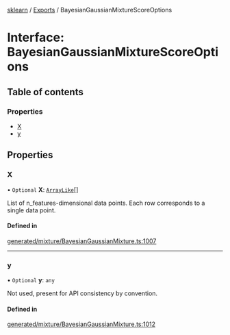 [sklearn](../readme.md) / [Exports](../modules.md) / BayesianGaussianMixtureScoreOptions

# Interface: BayesianGaussianMixtureScoreOptions

## Table of contents

### Properties

- [X](BayesianGaussianMixtureScoreOptions.md#x)
- [y](BayesianGaussianMixtureScoreOptions.md#y)

## Properties

### X

• `Optional` **X**: [`ArrayLike`](../modules.md#arraylike)[]

List of n\_features-dimensional data points. Each row corresponds to a single data point.

#### Defined in

[generated/mixture/BayesianGaussianMixture.ts:1007](https://github.com/transitive-bullshit/scikit-learn-ts/blob/367336a/packages/sklearn/src/generated/mixture/BayesianGaussianMixture.ts#L1007)

___

### y

• `Optional` **y**: `any`

Not used, present for API consistency by convention.

#### Defined in

[generated/mixture/BayesianGaussianMixture.ts:1012](https://github.com/transitive-bullshit/scikit-learn-ts/blob/367336a/packages/sklearn/src/generated/mixture/BayesianGaussianMixture.ts#L1012)
